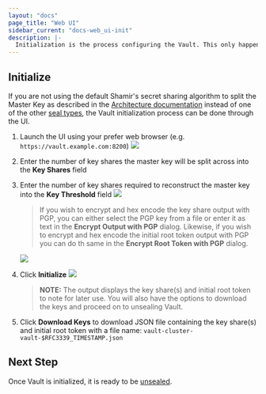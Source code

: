```yaml
---
layout: "docs"
page_title: "Web UI"
sidebar_current: "docs-web_ui-init"
description: |-
  Initialization is the process configuring the Vault. This only happens once when the server is started against a new backend that has never been used with Vault before. When running in HA mode, this happens once per cluster, not per server.
---
```


## Initialize

If you are not using the default Shamir's secret sharing algorithm to split the
Master Key as described in the [Architecture
documentation](/docs/internals/architecture.html) instead of one of the other
[seal types](/docs/configuration/seal/index.html), the Vault initialization
process can be done through the UI.


1. Launch the UI using your prefer web browser (e.g. `https://vault.example.com:8200`)
    ![](/assets/images/vault-ui-guide/vault-ui-init0.png)

1. Enter the number of key shares the master key will be split across into the
**Key Shares** field
1. Enter the number of key shares required to reconstruct the master key into the
**Key Threshold** field
    ![](/assets/images/vault-ui-guide/vault-ui-init0-2.png)

    > If you wish to encrypt and hex encode the key share output with PGP, you can
    either select the PGP key from a file or enter it as text in the **Encrypt
    Output with PGP** dialog. Likewise, if you wish to encrypt and hex encode the
    initial root token output with PGP you can do th same in the **Encrypt Root
    Token with PGP** dialog.

    ![](/assets/images/vault-ui-guide/vault-ui-init1-2.png)

1. Click **Initialize**
    ![](/assets/images/vault-ui-guide/vault-ui-init2.png)

    > **NOTE:** The output displays the key share(s) and
    initial root token to note for later use. You will also have the options to
    download the keys and proceed on to unsealing Vault.

1. Click **Download Keys** to download JSON file containing the key share(s) and
initial root token with a file name: `vault-cluster-vault-$RFC3339_TIMESTAMP.json`


## Next Step

Once Vault is initialized, it is ready to be [unsealed](/docs/web_ui/unseal.html).
